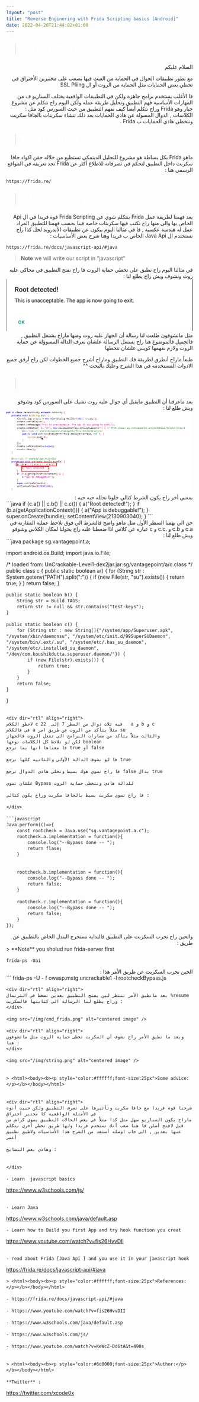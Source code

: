 ```yaml
---
layout: "post"
title: "Reverse Enginering with Frida Scripting basics [Android]"
date: 2022-04-26T21:44:02+01:00
---
```

> <html><body><b><p style="color:#ffffff;font-size:25px">Introduction :</p></b></body></html>

<div dir="rtl" align="right">
السلام عليكم 

مع تطور تطبيقات الجوال في الحماية من العبث فيها يصعب على مختبرين الأختراق في تخطي بعض الحمايات مثل الحماية من الروت أو ال SSL Pliing 
</div>

<div dir="rtl" align="right">
فا الأغلب يستخدم برامج جاهزة ولكن في التطبيقات الواقعية يختلف السناريو ف من المهارات الأساسية فهم التطبيق وتحليل طريقة عمله ولكن اليوم راح نتكلم عن مشروع جبار وهو Frida وراح نتكلم أيضاً كيف نفهم التطبيق من حيث السورس كود مثل : الكلاسات , الدوال المسولة عن هاذي الحمايات بعد ذلك ننشاء سكربتات بالجافا سكربت ونتخطى هاذي الحمايات ب Frida .
</div>

> <html><body><b><p style="color:#ffffff;font-size:25px">What is frida:</p></b></body></html>

<div dir="rtl" align="right">
ماهو Frida بكل بساطة هو مشروع للتحليل الدينمكي تستطيع من خلاله حقن اكواد جافا سكربت داخل التطبيق لتحكم في تصرفاته للاطلاع أكثر عن Frida تجد تعريفه في المواقع الرسمي هنا :
</div>

```
https://frida.re/
```
> <html><body><b><p style="color:#ffffff;font-size:25px">Frida Scripting:</p></b></body></html>
<div dir="rtl" align="right">
بعد فهمنا لطريقة عمل Frida بنتكلم شوي عن Frida Scripting قوة فريدا في ال Api الخاص بها والي منها راح نكتب فيها سكربتات خاصه فينا بحسب فهمنا للتطبيق المراد عمل له هندسة عكسية , فا في مثالنا اليوم بيكون عن تطبيقات الأندرويد لجل كذا راح نستختدم ال Java Api الخاص ب فريدا وهنا شرح بعض الأساسيات :

</div>

```
https://frida.re/docs/javascript-api/#java

```

> **Note** we will write our script in "javascript"

<div dir="rtl" align="right">
في مثالنا اليوم راح نطبق على تخطي حماية الروت فا راح نفتح التطبيق في محاكي عليه روت ونشوف ويش راح يطلع لنا :

</div>

<img src="/img/root_msg.png" alt="centered image" />

<div dir="rtl" align="right">
مثل ماتشوفون طلعت لنا رسالة أن الجهاز عليه روت ومنها ماراح يشتغل التطبيق , فالجميل فالموضوع هنا راح نستغل الرسالة علشان نعرف الدالة المسوؤلة عن حماية الروت ولازم نفهمها كويس علشان نتخطها 

طبعاُ ماراح أتطرق لطريقة فك التطبيق وماراح أشرح جميع الخطوات لكن راح أرفق جميع الادوات المستخدمه في هذا الشرح وعليك بالبحث ^^
</div>




> <html><body><b><p style="color:#ffffff;font-size:25px">Hard code:</p></b></body></html>
<div dir="rtl" align="right">
بعد ماعرفنا أن التطبيق مايقبل أي جوال عليه روت نشيك على السورس كود وشوفو ويش طلع لنا :
</div>

<img src="/img/code_review.png" alt="centered image" />
<div dir="rtl" align="right">
بمعنى أخر راح يكون الشرط كتالي خلونا نحلله حبه حبه :
</div>
```java
        if (c.a() || c.b() || c.c()) {
            a("Root detected!");
        }
        if (b.a(getApplicationContext())) {
            a("App is debuggable!");
        }
        super.onCreate(bundle);
        setContentView(2130903040);
    }
```
<div dir="rtl" align="right">
حن الي يهمنا السطر الأول مثل ماهو واضح فالشرط الي فوق نلاحظ عملية المقارنة في c.a و c.b و .c.c 
و c عبارة عن كلاس اذا ضغطنا علىه راح يحولنا لمكان الكلاس وشوفو ويش طلع لنا :
</div>
```java
package sg.vantagepoint.a;

import android.os.Build;
import java.io.File;

/* loaded from: UnCrackable-Level1-dex2jar.jar:sg/vantagepoint/a/c.class */
public class c {
    public static boolean a() {
        for (String str : System.getenv("PATH").split(":")) {
            if (new File(str, "su").exists()) {
                return true;
            }
        }
        return false;
    }

    public static boolean b() {
        String str = Build.TAGS;
        return str != null && str.contains("test-keys");
    }

    public static boolean c() {
        for (String str : new String[]{"/system/app/Superuser.apk", "/system/xbin/daemonsu", "/system/etc/init.d/99SuperSUDaemon", "/system/bin/.ext/.su", "/system/etc/.has_su_daemon", "/system/etc/.installed_su_daemon", "/dev/com.koushikdutta.superuser.daemon/"}) {
            if (new File(str).exists()) {
                return true;
            }
        }
        return false;
    }
}
```

<div dir="rtl" align="right">
لاحظو الكلاس c فيه ثلاث دوال من السطر 7 إلى  22   a و b و c 
في فالكلاس a مثلاً يتأكد من الروت عن طريق امر su 
والثالث مثلاًُ يتأكد من مسارات البرامج الي تفعل الروت فالجهاز 
لكن لو نلاحظ كل الكلاسات نوعها boolean 
فا معناها انها يما ترجع true أو false 

فا لو نشوف الدالة الأولى والثانيه كلها ترجع true 

فا راح نسوي هوك بسيط ونخلي هاذي الدوال ترجع false بدال true 

علشان نسوي Bypass للدالة هاذي ونتخطى حماية الروت

فا راح تسوي سكربت بسيط بالجافا سكربت وراح يكون كتالي :

</div>

```javascript
Java.perform(()=>{
    const rootcheck = Java.use("sg.vantagepoint.a.c");
    rootcheck.a.implementation = function(){
        console.log("--Bypass done -- ");
        return flase;
    }
    

    rootcheck.b.implementation = function(){
        console.log("--Bypass done -- ");
        return false;
    }

    rootcheck.c.implementation = function(){
        console.log("--Bypass done -- ");
        return false;
    }
});
```
<div dir="rtl" align="right">
والحين راح نجرب السكربت على التطبيق فالبداية نستخرج البندل الخاص بالتطبيق عن طريق :
</div>
> **Note** you sholud run frida-server first 


```
frida-ps -Uai 

```
<div dir="rtl" align="right">
الحين نجرب السكربت عن طريق الأمر هذا :
</div>
```
frida-ps -U - f owasp.mstg.uncrackable1 -l rootcheckBypass.js

```
<div dir="rtl" align="right">
بعد مانطبق الأمر ننتظر لين يفتح التطبيق بعدين نضغط في الترنمال %resume 
وراح يطلع لنا الرسالة الي كتابنها فالسكربت :
</div>

<img src="/img/cmd_frida.png" alt="centered image" />

<div dir="rtl" align="right">
وبعد ما نطبق الأمر راح نشوف أن السكربت تخطى حماية الروت مثل ماتشوفون هنا :
</div>

<img src="/img/string.png" alt="centered image" />


> <html><body><b><p style="color:#ffffff;font-size:25px">Some advice:</p></b></body></html>


<div dir="rtl" align="right">
شرحنا قوة فريدا مع جافا سكربت وتأثيرها على تصرف التطبيق ولكن حبيت أنوه في الأمثلة الواقعية كا مختبر أختراق 
ماراح يكون السناريو سهل مثل كذا مثلاُ في بعض الحالات التطبيق يسوي كراش من قبل لافتح أصلن فا هنا صعب أنك تستخدم فريدا ولها طريق تخطي أخرى نتكلم عنها بعدين , الي حاب اوصله أستفد من الشرح هذا الأساسيات ولاطبق تطبيق أعمى 

وهاذي بعض النصايح :


</div>

- Learn  javascript basics

```
https://www.w3schools.com/js/
```

- Learn Java 

```
https://www.w3schools.com/java/default.asp
```
- Learn how to Build you first App and try hook function you creat

```
https://www.youtube.com/watch?v=fis26HvvDII
```

- read about Frida [Java Api ] and you use it in your javascript hook

```
https://frida.re/docs/javascript-api/#java

```
> <html><body><b><p style="color:#ffffff;font-size:25px">References:</p></b></body></html>

- https://frida.re/docs/javascript-api/#java

- https://www.youtube.com/watch?v=fis26HvvDII

- https://www.w3schools.com/java/default.asp

- https://www.w3schools.com/js/

- https://www.youtube.com/watch?v=KeWcZ-Dd6tA&t=490s


> <html><body><b><p style="color:#6d0000;font-size:25px">Author:</p></b></body></html>

**Twitter** :

```
https://twitter.com/xcode0x
```
